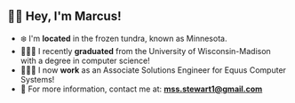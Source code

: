 
## ✌🏿 Hey, I'm <b>Marcus</b>!<br>
- ❄️ I'm <b>located</b> in the frozen tundra, known as Minnesota.<br>
- 👨🏿‍🎓 I recently <b>graduated</b> from the University of Wisconsin-Madison with a degree in computer science!<br>
- 👨🏿‍💻 I now <b>work</b> as an Associate Solutions Engineer for Equus Computer Systems!<br>
- 📧 For more information, contact me at: <b>mss.stewart1@gmail.com</b>
